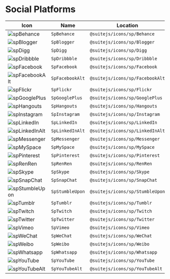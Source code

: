 # Social Platforms

| Icon | Name | Location |
| --- | --- | --- |
| ![spBehance](https://cdn.rawgit.com/suitejs/suitejs/master/packages/icons/svg/sp/Behance.svg) | `SpBehance` | `@suitejs/icons/sp/Behance` |
| ![spBlogger](https://cdn.rawgit.com/suitejs/suitejs/master/packages/icons/svg/sp/Blogger.svg) | `SpBlogger` | `@suitejs/icons/sp/Blogger` |
| ![spDigg](https://cdn.rawgit.com/suitejs/suitejs/master/packages/icons/svg/sp/Digg.svg) | `SpDigg` | `@suitejs/icons/sp/Digg` |
| ![spDribbble](https://cdn.rawgit.com/suitejs/suitejs/master/packages/icons/svg/sp/Dribbble.svg) | `SpDribbble` | `@suitejs/icons/sp/Dribbble` |
| ![spFacebook](https://cdn.rawgit.com/suitejs/suitejs/master/packages/icons/svg/sp/Facebook.svg) | `SpFacebook` | `@suitejs/icons/sp/Facebook` |
| ![spFacebookAlt](https://cdn.rawgit.com/suitejs/suitejs/master/packages/icons/svg/sp/FacebookAlt.svg) | `SpFacebookAlt` | `@suitejs/icons/sp/FacebookAlt` |
| ![spFlickr](https://cdn.rawgit.com/suitejs/suitejs/master/packages/icons/svg/sp/Flickr.svg) | `SpFlickr` | `@suitejs/icons/sp/Flickr` |
| ![spGooglePlus](https://cdn.rawgit.com/suitejs/suitejs/master/packages/icons/svg/sp/GooglePlus.svg) | `SpGooglePlus` | `@suitejs/icons/sp/GooglePlus` |
| ![spHangouts](https://cdn.rawgit.com/suitejs/suitejs/master/packages/icons/svg/sp/Hangouts.svg) | `SpHangouts` | `@suitejs/icons/sp/Hangouts` |
| ![spInstagram](https://cdn.rawgit.com/suitejs/suitejs/master/packages/icons/svg/sp/Instagram.svg) | `SpInstagram` | `@suitejs/icons/sp/Instagram` |
| ![spLinkedIn](https://cdn.rawgit.com/suitejs/suitejs/master/packages/icons/svg/sp/LinkedIn.svg) | `SpLinkedIn` | `@suitejs/icons/sp/LinkedIn` |
| ![spLinkedInAlt](https://cdn.rawgit.com/suitejs/suitejs/master/packages/icons/svg/sp/LinkedInAlt.svg) | `SpLinkedInAlt` | `@suitejs/icons/sp/LinkedInAlt` |
| ![spMessenger](https://cdn.rawgit.com/suitejs/suitejs/master/packages/icons/svg/sp/Messenger.svg) | `SpMessenger` | `@suitejs/icons/sp/Messenger` |
| ![spMySpace](https://cdn.rawgit.com/suitejs/suitejs/master/packages/icons/svg/sp/MySpace.svg) | `SpMySpace` | `@suitejs/icons/sp/MySpace` |
| ![spPinterest](https://cdn.rawgit.com/suitejs/suitejs/master/packages/icons/svg/sp/Pinterest.svg) | `SpPinterest` | `@suitejs/icons/sp/Pinterest` |
| ![spRenRen](https://cdn.rawgit.com/suitejs/suitejs/master/packages/icons/svg/sp/RenRen.svg) | `SpRenRen` | `@suitejs/icons/sp/RenRen` |
| ![spSkype](https://cdn.rawgit.com/suitejs/suitejs/master/packages/icons/svg/sp/Skype.svg) | `SpSkype` | `@suitejs/icons/sp/Skype` |
| ![spSnapChat](https://cdn.rawgit.com/suitejs/suitejs/master/packages/icons/svg/sp/SnapChat.svg) | `SpSnapChat` | `@suitejs/icons/sp/SnapChat` |
| ![spStumbleUpon](https://cdn.rawgit.com/suitejs/suitejs/master/packages/icons/svg/sp/StumbleUpon.svg) | `SpStumbleUpon` | `@suitejs/icons/sp/StumbleUpon` |
| ![spTumblr](https://cdn.rawgit.com/suitejs/suitejs/master/packages/icons/svg/sp/Tumblr.svg) | `SpTumblr` | `@suitejs/icons/sp/Tumblr` |
| ![spTwitch](https://cdn.rawgit.com/suitejs/suitejs/master/packages/icons/svg/sp/Twitch.svg) | `SpTwitch` | `@suitejs/icons/sp/Twitch` |
| ![spTwitter](https://cdn.rawgit.com/suitejs/suitejs/master/packages/icons/svg/sp/Twitter.svg) | `SpTwitter` | `@suitejs/icons/sp/Twitter` |
| ![spVimeo](https://cdn.rawgit.com/suitejs/suitejs/master/packages/icons/svg/sp/Vimeo.svg) | `SpVimeo` | `@suitejs/icons/sp/Vimeo` |
| ![spWeChat](https://cdn.rawgit.com/suitejs/suitejs/master/packages/icons/svg/sp/WeChat.svg) | `SpWeChat` | `@suitejs/icons/sp/WeChat` |
| ![spWeibo](https://cdn.rawgit.com/suitejs/suitejs/master/packages/icons/svg/sp/Weibo.svg) | `SpWeibo` | `@suitejs/icons/sp/Weibo` |
| ![spWhatsapp](https://cdn.rawgit.com/suitejs/suitejs/master/packages/icons/svg/sp/Whatsapp.svg) | `SpWhatsapp` | `@suitejs/icons/sp/Whatsapp` |
| ![spYouTube](https://cdn.rawgit.com/suitejs/suitejs/master/packages/icons/svg/sp/YouTube.svg) | `SpYouTube` | `@suitejs/icons/sp/YouTube` |
| ![spYouTubeAlt](https://cdn.rawgit.com/suitejs/suitejs/master/packages/icons/svg/sp/YouTubeAlt.svg) | `SpYouTubeAlt` | `@suitejs/icons/sp/YouTubeAlt` |